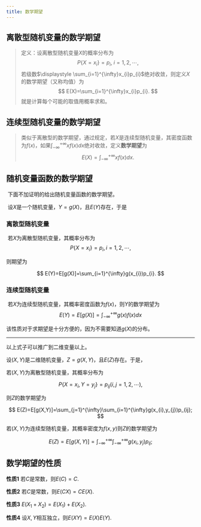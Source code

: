 ```yaml
---
title: 数学期望
---
```


## 离散型随机变量的数学期望

> 定义：设离散型随机变量$X$的概率分布为
> $$
> P\{X=x_{i}\}=p_{i},\;i=1,2,\cdots,
> $$
> 若级数$\displaystyle \sum_{i=1}^{\infty}x_{i}p_{i}$绝对收敛，则定义$X$的数学期望（又称均值）为
> $$
> E(X)=\sum_{i=1}^{\infty}x_{i}p_{i}.
> $$
> 就是计算每个可能的取值用概率求和。

## 连续型随机变量的数学期望

> 类似于离散型的数学期望，通过规定，若$X$是连续型随机变量，其密度函数为$f(x)$，如果$\displaystyle\int_{-\infty}^{+\infty}xf(x)dx$绝对收敛，定义**数学期望**为
> $$
> E(X)=\int_{-\infty}^{+\infty}xf(x)dx.
> $$

## 随机变量函数的数学期望

​		下面不加证明的给出随机变量函数的数学期望。

​		设$X$是一个随机变量，$Y=g(X)$，且$E(Y)$存在，于是

### 离散型随机变量

​		若$X$为离散型随机变量，其概率分布为
$$
P\{X=x_{i}\}=p_{i},i=1,2,\cdots,
$$

则期望为

$$
E(Y)=E[g(X)]=\sum_{i=1}^{\infty}g(x_{i})p_{i}.
$$

### 连续型随机变量

​		若$X$为连续型随机变量，其概率密度函数为$f(x)$，则$Y$的数学期望为
$$
E(Y)=E[g(X)]=\int_{-\infty}^{+\infty}g(x)f(x)dx
$$


该性质对于求期望是十分方便的，因为不需要知道$g(X)$的分布。

---

以上式子可以推广到二维变量以上。

设$(X,Y)$是二维随机变量，$Z=g(X,Y)$，且$E(Z)$存在。于是，

若$(X,Y)$为离散型随机变量，其概率分布为

$$
P\{X=x_{i},Y=y_{j}\}=p_{ij}(i,j=1,2,\cdots),
$$

则$Z$的数学期望为

$$
E(Z)=E[g(X,Y)]=\sum_{j=1}^{\infty}\sum_{i=1}^{\infty}g(x_{i},y_{j})p_{ij};
$$

若$(X,Y)$为连续型随机变量，其概率密度为$f(x,y)$则$Z$的数学期望为

$$
E(Z)=E[g(X,Y)]=\int_{-\infty}^{+\infty}\int_{-\infty}^{+\infty}g(x_{i},y_{j})p_{ij};
$$

## 数学期望的性质

**性质1**   若$C$是常数，则$E(C)=C$.

**性质2**   若$C$是常数，则$E(CX)=CE(X)$.

**性质3**   $E(X_{1}+X_{2})=E(X_{1})+E(X_{2})$.

**性质4**   设$X,Y$相互独立，则$E(XY)=E(X)E(Y)$.

